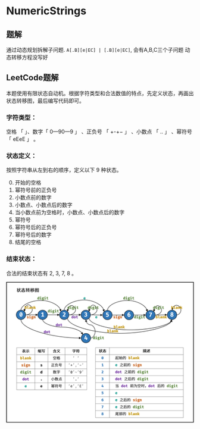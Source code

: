 # NumericStrings

## 题解
通过动态规划拆解子问题. `A[.B][e|EC] | [.B][e|EC]`, 会有A,B,C三个子问题
动态转移方程没写好

## LeetCode题解
本题使用有限状态自动机。根据字符类型和合法数值的特点，先定义状态，再画出状态转移图，最后编写代码即可。

### 字符类型：

空格 「 」、数字「 0—90—9 」 、正负号 「 +-+− 」 、小数点 「 .. 」 、幂符号 「 eEeE 」 。

### 状态定义：

按照字符串从左到右的顺序，定义以下 9 种状态。

0. 开始的空格
1. 幂符号前的正负号
2. 小数点前的数字
3. 小数点、小数点后的数字
4. 当小数点前为空格时，小数点、小数点后的数字
5. 幂符号
6. 幂符号后的正负号
7. 幂符号后的数字
8. 结尾的空格

### 结束状态：

合法的结束状态有 2, 3, 7, 8 。

![图片](../assets/NumericStrings.png)
